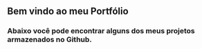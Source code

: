 ## Bem vindo ao meu Portfólio
### Abaixo você pode encontrar alguns dos meus projetos armazenados no Github.

